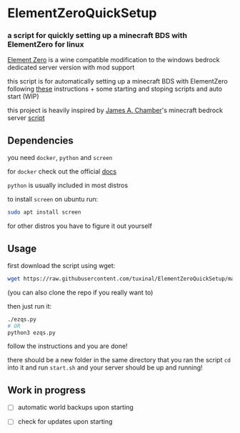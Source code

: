 # ElementZeroQuickSetup
### a script for quickly setting up a minecraft BDS with ElementZero for linux


[Element Zero](https://github.com/Element-0/ElementZero) is a wine compatible modification to the windows bedrock dedicated server version with mod support 

this script is for automatically  setting up a minecraft BDS with ElementZero following [these](https://github.com/Element-0/ElementZero/wiki/Installing-using-docker-image-for-wine) instructions + some starting and stoping scripts and auto start (WIP)

this project is heavily inspired by [James A. Chamber](https://github.com/TheRemote)'s minecraft bedrock server [script](https://github.com/TheRemote/MinecraftBedrockServer)

## Dependencies
you need `docker`, `python` and `screen`

for `docker` check out the official [docs](https://docs.docker.com/engine/install/)

`python` is usually included in most distros

to install `screen` on ubuntu run:
```bash
sudo apt install screen
```
for other distros you have to figure it out yourself
## Usage
first download the script using wget:
```bash
wget https://raw.githubusercontent.com/tuxinal/ElementZeroQuickSetup/master/ezqs.py 
```
(you can also clone the repo if you really want 
to)

then just run it:
```bash
./ezqs.py
# OR
python3 ezqs.py
```
follow the instructions and you are done! 

there should be a new folder in the same directory that you ran the script `cd` into it and run `start.sh` and your server should be up and running!

## Work in progress
- [ ] automatic world backups upon starting
 
- [ ] check for updates upon starting
